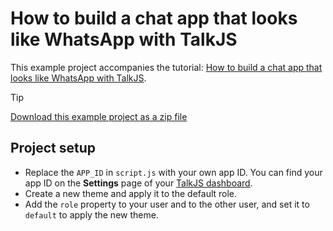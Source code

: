 # How to build a chat app that looks like WhatsApp with TalkJS

This example project accompanies the tutorial: [How to build a chat app that looks like WhatsApp with TalkJS](https://talkjs.com/resources/how-to-build-a-chat-app-that-looks-like-whatsapp-with-the-talkjs-chat-api/).

> [!TIP]
> [Download this example project as a zip file](https://github.com/talkjs/talkjs-examples/releases/latest/download/howtos.how-to-build-a-chat-app-that-looks-like-whatsapp-with-talkjs-chat-api.zip)

## Project setup

+ Replace the `APP_ID` in `script.js` with your own app ID. You can find your app ID on the **Settings** page of your [TalkJS dashboard](https://talkjs.com/dashboard/).
+ Create a new theme and apply it to the default role.
+ Add the `role` property to your user and to the other user, and set it to `default` to apply the new theme.